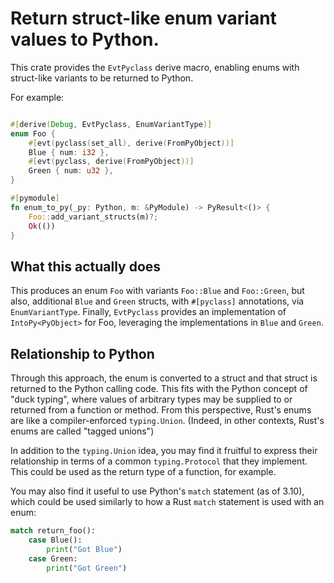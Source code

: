 # Return struct-like enum variant values to Python.

This crate provides the `EvtPyclass` derive macro, enabling enums with
struct-like variants to be returned to Python.

For example:
```rust

#[derive(Debug, EvtPyclass, EnumVariantType)]
enum Foo {
    #[evt(pyclass(set_all), derive(FromPyObject))]
    Blue { num: i32 },
    #[evt(pyclass, derive(FromPyObject))]
    Green { num: u32 },
}

#[pymodule]
fn enum_to_py(_py: Python, m: &PyModule) -> PyResult<()> {
    Foo::add_variant_structs(m)?;
    Ok(())
}

```

## What this actually does
This produces an enum `Foo` with variants `Foo::Blue` and `Foo::Green`, but
also, additional `Blue` and `Green` structs, with `#[pyclass]` annotations, via
`EnumVariantType`.  Finally, `EvtPyclass` provides an implementation of
`IntoPy<PyObject>` for Foo, leveraging the implementations in `Blue` and
`Green`.

## Relationship to Python
Through this approach, the enum is converted to a struct and that struct is
returned to the Python calling code.  This fits with the Python concept of
"duck typing", where values of arbitrary types may be supplied to or returned
from a function or method.  From this perspective, Rust's enums are like a
compiler-enforced `typing.Union`.  (Indeed, in other contexts, Rust's enums are
called "tagged unions")

In addition to the `typing.Union` idea, you may find it fruitful to express their
relationship in terms of a common `typing.Protocol` that they implement.  This
could be used as the return type of a function, for example.

You may also find it useful to use Python's `match` statement (as of 3.10), which
could be used similarly to how a Rust `match` statement is used with an enum:

```python
match return_foo():
    case Blue():
        print("Got Blue")
    case Green:
        print("Got Green")

```
